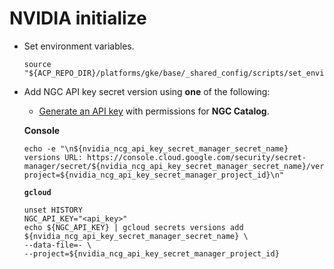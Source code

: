 # NVIDIA initialize

- Set environment variables.

  ```shell
  source "${ACP_REPO_DIR}/platforms/gke/base/_shared_config/scripts/set_environment_variables.sh"
  ```

- Add NGC API key secret version using **one** of the following:

  - [Generate an API key](https://org.ngc.nvidia.com/setup) with permissions for
    **NGC Catalog**.

  **Console**

  ```
  echo -e "\n${nvidia_ncg_api_key_secret_manager_secret_name} versions URL: https://console.cloud.google.com/security/secret-manager/secret/${nvidia_ncg_api_key_secret_manager_secret_name}/versions?project=${nvidia_ncg_api_key_secret_manager_project_id}\n"
  ```

  **`gcloud`**

  ```
  unset HISTORY
  NGC_API_KEY="<api_key>"
  echo ${NGC_API_KEY} | gcloud secrets versions add ${nvidia_ncg_api_key_secret_manager_secret_name} \
  --data-file=- \
  --project=${nvidia_ncg_api_key_secret_manager_project_id}
  ```
